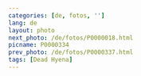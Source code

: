 ```yaml
---
categories: [de, fotos, '']
lang: de
layout: photo
next_photo: /de/fotos/P0000018.html
picname: P0000334
prev_photo: /de/fotos/P0000337.html
tags: [Dead Hyena]
---
```

